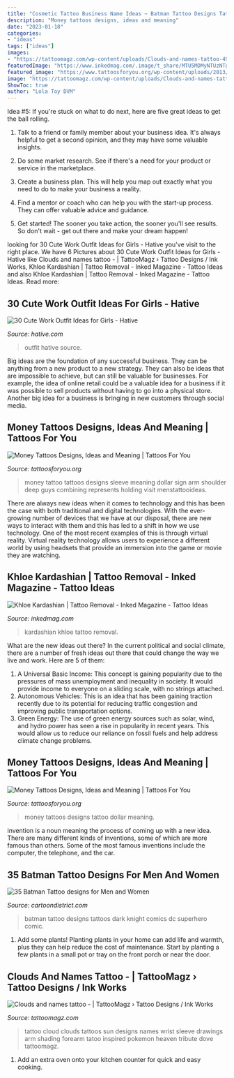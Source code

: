 ```yaml
---
title: "Cosmetic Tattoo Business Name Ideas ~ Batman Tattoo Designs Tattoos Dark Knight Comics Dc Superhero Comic"
description: "Money tattoos designs, ideas and meaning"
date: "2023-01-18"
categories:
- "ideas"
tags: ["ideas"]
images:
- "https://tattoomagz.com/wp-content/uploads/Clouds-and-names-tattoo-497x900.jpg"
featuredImage: "https://www.inkedmag.com/.image/t_share/MTU5MDMyNTUzNTgzNjE3Njg1/screen-shot-2015-09-08-at-112702-pm.png"
featured_image: "https://www.tattoosforyou.org/wp-content/uploads/2013/11/Money-Tattoo-Ideas.jpg"
image: "https://tattoomagz.com/wp-content/uploads/Clouds-and-names-tattoo-497x900.jpg"
ShowToc: true
author: "Lola Toy DVM"
---
```



Idea #5:
If you're stuck on what to do next, here are five great ideas to get the ball rolling.
1. Talk to a friend or family member about your business idea. It's always helpful to get a second opinion, and they may have some valuable insights.

2. Do some market research. See if there's a need for your product or service in the marketplace.

3. Create a business plan. This will help you map out exactly what you need to do to make your business a reality.

4. Find a mentor or coach who can help you with the start-up process. They can offer valuable advice and guidance.

5. Get started! The sooner you take action, the sooner you'll see results. So don't wait - get out there and make your dream happen!

	

		
looking for 30 Cute Work Outfit Ideas for Girls - Hative you've visit to the right place. We have 6 Pictures about 30 Cute Work Outfit Ideas for Girls - Hative like Clouds and names tattoo - | TattooMagz › Tattoo Designs / Ink Works, Khloe Kardashian | Tattoo Removal - Inked Magazine - Tattoo Ideas and also Khloe Kardashian | Tattoo Removal - Inked Magazine - Tattoo Ideas. Read more:
		
    
## 30 Cute Work Outfit Ideas For Girls - Hative

<img loading=lazy src="https://hative.com/wp-content/uploads/2015/02/work-outfit-ideas/11-cute-work-outfit-ideas-for-girls.jpg" onerror="this.onerror=null;this.src='https://tse2.mm.bing.net/th?id=OIP.ItU4HU-92qiD38hAFc3IMAHaLX&amp;pid=15.1';" alt="30 Cute Work Outfit Ideas for Girls - Hative">

_Source: hative.com_

>outfit hative source. 

	

Big ideas are the foundation of any successful business. They can be anything from a new product to a new strategy. They can also be ideas that are impossible to achieve, but can still be valuable for businesses. For example, the idea of online retail could be a valuable idea for a business if it was possible to sell products without having to go into a physical store. Another big idea for a business is bringing in new customers through social media.

    
## Money Tattoos Designs, Ideas And Meaning | Tattoos For You

<img loading=lazy src="https://www.tattoosforyou.org/wp-content/uploads/2013/11/Money-Tattoo-Ideas.jpg" onerror="this.onerror=null;this.src='https://tse3.mm.bing.net/th?id=OIP.8l5X20UOCeM9zA-MxgfoYwHaJ7&amp;pid=15.1';" alt="Money Tattoos Designs, Ideas and Meaning | Tattoos For You">

_Source: tattoosforyou.org_

>money tattoo tattoos designs sleeve meaning dollar sign arm shoulder deep guys combining represents holding visit menstattooideas. 

	

There are always new ideas when it comes to technology and this has been the case with both traditional and digital technologies. With the ever-growing number of devices that we have at our disposal, there are new ways to interact with them and this has led to a shift in how we use technology. One of the most recent examples of this is through virtual reality. Virtual reality technology allows users to experience a different world by using headsets that provide an immersion into the game or movie they are watching.

    
## Khloe Kardashian | Tattoo Removal - Inked Magazine - Tattoo Ideas

<img loading=lazy src="https://www.inkedmag.com/.image/t_share/MTU5MDMyNTUzNTgzNjE3Njg1/screen-shot-2015-09-08-at-112702-pm.png" onerror="this.onerror=null;this.src='https://tse3.mm.bing.net/th?id=OIP.ubG19S3evvVLJGyO0Mb4-QHaHc&amp;pid=15.1';" alt="Khloe Kardashian | Tattoo Removal - Inked Magazine - Tattoo Ideas">

_Source: inkedmag.com_

>kardashian khloe tattoo removal. 

	

What are the new ideas out there?
In the current political and social climate, there are a number of fresh ideas out there that could change the way we live and work. Here are 5 of them: 
1. A Universal Basic Income: This concept is gaining popularity due to the pressures of mass unemployment and inequality in society. It would provide income to everyone on a sliding scale, with no strings attached.
2. Autonomous Vehicles: This is an idea that has been gaining traction recently due to its potential for reducing traffic congestion and improving public transportation options.
3. Green Energy: The use of green energy sources such as solar, wind, and hydro power has seen a rise in popularity in recent years. This would allow us to reduce our reliance on fossil fuels and help address climate change problems.

    
## Money Tattoos Designs, Ideas And Meaning | Tattoos For You

<img loading=lazy src="http://www.tattoosforyou.org/wp-content/uploads/2013/11/Money-Tattoos-For-Men.jpg" onerror="this.onerror=null;this.src='https://tse2.mm.bing.net/th?id=OIP.xKez0A-pQREdixYT456r1QHaL3&amp;pid=15.1';" alt="Money Tattoos Designs, Ideas and Meaning | Tattoos For You">

_Source: tattoosforyou.org_

>money tattoos designs tattoo dollar meaning. 

	

invention is a noun meaning the process of coming up with a new idea. There are many different kinds of inventions, some of which are more famous than others. Some of the most famous inventions include the computer, the telephone, and the car.

    
## 35 Batman Tattoo Designs For Men And Women

<img loading=lazy src="http://cartoondistrict.com/wp-content/uploads/2014/11/batman-tattoo-designs-for-men-and-women5.jpg" onerror="this.onerror=null;this.src='https://tse3.mm.bing.net/th?id=OIP.fdA88gYwkCovbDRih6dciwHaNo&amp;pid=15.1';" alt="35 Batman Tattoo designs for Men and Women">

_Source: cartoondistrict.com_

>batman tattoo designs tattoos dark knight comics dc superhero comic. 

	

1. Add some plants! Planting plants in your home can add life and warmth, plus they can help reduce the cost of maintenance. Start by planting a few plants in a small pot or tray on the front porch or near the door.

    
## Clouds And Names Tattoo - | TattooMagz › Tattoo Designs / Ink Works

<img loading=lazy src="https://tattoomagz.com/wp-content/uploads/Clouds-and-names-tattoo-497x900.jpg" onerror="this.onerror=null;this.src='https://tse3.mm.bing.net/th?id=OIP.-5jKVYVO5yn-fXwJ_K_ztQHaNa&amp;pid=15.1';" alt="Clouds and names tattoo - | TattooMagz › Tattoo Designs / Ink Works">

_Source: tattoomagz.com_

>tattoo cloud clouds tattoos sun designs names wrist sleeve drawings arm shading forearm tatoo inspired pokemon heaven tribute dove tattoomagz. 

	

1. Add an extra oven onto your kitchen counter for quick and easy cooking.

